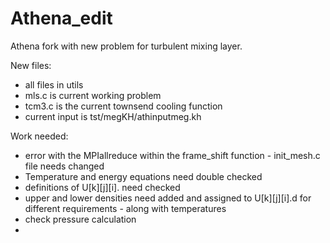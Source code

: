 # Athena_edit
Athena fork with new problem for turbulent mixing layer.

New files:
- all files in utils
- mls.c is current working problem
- tcm3.c is the current townsend cooling function
- current input is tst/megKH/athinputmeg.kh


Work needed:
- error with the MPIallreduce within the frame_shift function - init_mesh.c file needs changed
- Temperature and energy equations need double checked
- definitions of U[k][j][i]. need checked
- upper and lower densities need added and assigned to U[k][j][i].d for different requirements - along with temperatures 
- check pressure calculation
- 


